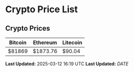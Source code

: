 # Crypto Price List

## Crypto Prices
| Bitcoin | Ethereum | Litecoin |
| ------- | -------- | -------- |
| $81869 | $1873.76 | $90.04 |
**Last Updated:** 2025-03-12 16:19 UTC
**Last Updated:** $DATE$
